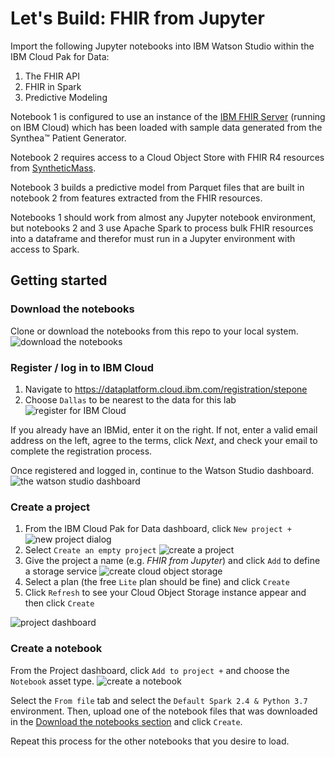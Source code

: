 # Let's Build: FHIR from Jupyter

Import the following Jupyter notebooks into IBM Watson Studio within the IBM Cloud Pak for Data:
1. The FHIR API
2. FHIR in Spark
3. Predictive Modeling

Notebook 1 is configured to use an instance of the [IBM FHIR Server](https://github.com/IBM/FHIR) (running on IBM Cloud) which has been loaded with sample data generated from the Synthea™️ Patient Generator.

Notebook 2 requires access to a Cloud Object Store with FHIR R4 resources from [SyntheticMass](https://synthea.mitre.org/downloads).

Notebook 3 builds a predictive model from Parquet files that are built in notebook 2 from features extracted from the FHIR resources.

Notebooks 1 should work from almost any Jupyter notebook environment, but notebooks 2 and 3 use Apache Spark to process bulk FHIR resources into a dataframe and therefor must run in a Jupyter environment with access to Spark.

## Getting started

### Download the notebooks

Clone or download the notebooks from this repo to your local system.
![download the notebooks](images/0.download.png?raw=true)

### Register / log in to IBM Cloud

1. Navigate to https://dataplatform.cloud.ibm.com/registration/stepone
2. Choose `Dallas` to be nearest to the data for this lab
    ![register for IBM Cloud](images/1.register.png?raw=true)

If you already have an IBMid, enter it on the right.
If not, enter a valid email address on the left, agree to the terms, click *Next*, and check your email to complete the registration process.

Once registered and logged in, continue to the Watson Studio dashboard.
![the watson studio dashboard](images/3.dashboard.png?raw=true)

### Create a project

1. From the IBM Cloud Pak for Data dashboard, click `New project +`
    ![new project dialog](images/4.create-project-1.png?raw=true)
2. Select `Create an empty project`
    ![create a project](images/5.create-project-2.png?raw=true)
3. Give the project a name (e.g. *FHIR from Jupyter*) and click `Add` to define a storage service
    ![create cloud object storage](images/6.create-storage.png?raw=true)
4. Select a plan (the free `Lite` plan should be fine) and click `Create`
5. Click `Refresh` to see your Cloud Object Storage instance appear and then click `Create`

![project dashboard](images/7.project-dashboard.png)

### Create a notebook

From the Project dashboard, click `Add to project +` and choose the `Notebook` asset type.
![create a notebook](images/8.new-notebook.png?raw=true)

Select the `From file` tab and select the `Default Spark 2.4 & Python 3.7` environment.
Then, upload one of the notebook files that was downloaded in the [Download the notebooks section](#Download-the-notebooks) and click `Create`.

Repeat this process for the other notebooks that you desire to load.